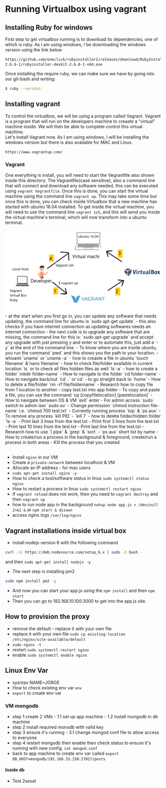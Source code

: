 # Running Virtualbox using vagrant
## Installing Ruby for windows
First step to get virtualbox running is to download its dependencies, one of which is ruby. As i am using windows, I be downloading the windows version using the link below
```
https://github.com/oneclick/rubyinstaller2/releases/download/RubyInstaller-2.6.6-1/rubyinstaller-devkit-2.6.6-1-x64.exe
```
Once installing the require ruby, we can make sure we have by going into our git-bash and writing:
```bash
$ ruby --version
```
## Installing vagrant
To control the virtualbox, we will be using a program called Vagrant. Vagrant is a program that will run on the developers machine to creaste a "virtual" machine inside. We will then be able to complete control this virtual machine. <br/>
Let's install Vagrant now. As I am using windows, I will be installing the windows version but there is also available for MAC and Linux. 
```
https://www.vagrantup.com/
```


### Vagrant
One everything is install, you will need to start the Vegrantfile also shown inside this directory. The Vagrantfile(case sensitive), also a command line that will connect and download any software needed, this can be executed using `vegrant Vegrantfile`. Once this is done, you can start the virtual machine using the command line `vagrant up`. This may take some time but once this is done, you can check inside Virtualbox that a new machine has started with ubuntu 16.04 installed. To get inside the virtual machine, you will need to use the command line `vagrant ssh`, and this will send you inside the virtual machine's terminal, which will now transform into a ubuntu terminal.

<img src = "./Screenshot_1.png"/>
- at the start when you first go in, you can update any software that needs updating. the command line for ubuntu is `sudo apt-get update` - this also checks if you have internet connection as updating softwares needs an internet connection
- the next code is to upgrade any software that are missing, the command line for this is: `sudo apt-get upgrade` and accept any upgrade with just pressing y and enter or to automate this, just add a `-y` at the end of the command line.
- To know where you are inside ubuntu, you run the command `pwd` and this shows you the path to your location.
- whoami `uname` or `uname -a`
- how to creaste a file in ubuntu `touch filename` &`nano filename`
- how to check file/folder available in current location `ls` or to check all files hidden files as well `ls -a`
- how to create a folder `mkdir folder-name`
- How to navigate to the folder `cd folder-name`
- How to navigate back/out `cd ..` or`cd` - to go straight back to `home`
- How to delete a file/folder `rm -rf file/foldername`
- Research how to copy file from 1 location to another
- copy test.txt into app folder
- To copy and paste a file, you can use the command `cp [copyfilelocation] [pastelocation]`
- How to navigate between OS & VM `exit` enter
- For admin access `sudo` switch to admin iser `sudo su`
- Change permission `chmod instruction file-name` i.e. `chmod 700 test.txt`
- Currently running process `top` & `ps aux`
- To remove any process `kill PID` - `kill 7`
- how to delete folder/hidden folder `ls -a`
- Print last 3 lines from the test.txt
- Print first 3 lines from the test.txt
- Print last 10 lines from the test.txt
- Print last line from the test.txt
- Research how to use `| pipe` & `grep` & `sort`
- `ps aux` short list by name 
- How to create/run a process in the background & foreground, create/run a process in both areas
- Kill the process that you created <br/>
<br/>

- Install `nginx` in our VM
- Create a `private-network` between localhost & VM
- Allocate an IP address - for mac users
- `sudo apt-get install nginx -y`
- How to check a tool/software status in linux `sudo systemctl status nginx`
- How to restart a process in linux `sudo systemctl restart nginx`
- If `vagrant reload` does not work, then you need to `vagrant destroy` and then `vagrant up`
- how to run node app in the background `nohup node app.js > /dev/null 2>&1 &` or `npm start & disown`
- access nginx logs `/var/log/nginx`


## Vagrant installations inside virtual box
- install nodejs version 6 with the following command
```bash
curl -sL https://deb.nodesource.com/setup_6.x | sudo -E bash -
```
and then `sudo apt-get install nodejs -y`
- The next step is installing pm2
```bash
sudo npm install pm2 -g
```
- And now you can start your app.js using the `npm install` and then `npm start`
- Then you can go to 192.168.10.100:3000 to get into the app.js site.


## How to provision the proxy
- remove the default - replace it with your own file
- replace it with your own file `sudo cp existing-location /etc/nginx/site-available/default`
- `sudo nginx -t`
- restart `sudo systemctl restart nginx`
- enable `sudo systemctl enable nginx`

## Linux Env Var
- sysntax NAME=JORGE
- How to check existing env var `env`
- `export` to create env var

### VM mongodb

- step 1 create 2 VMs - 1.1 set up app machine - 1.2 install mongodb in db machine
- step 2 install required monodb with valid key
- step 3 ensure it's running - 3.1 change mongod conf file to allow access to everyone
- step 4 restart mongodb then enable then check status to ensure it's running with new config. `cat mongod.conf`
- back to app machine to create env var called `export DB_HOST=mongodb/192.168.33.150:27017/posts`

#### Inside db
- Test 2sesat 
